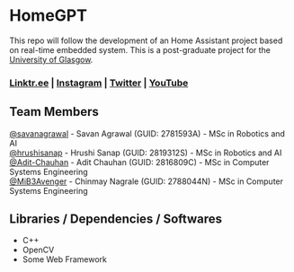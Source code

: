 # HomeGPT

This repo will follow the development of an Home Assistant project based on real-time embedded system. This is a post-graduate project for the [University of Glasgow](https://gla.ac.uk).

### [Linktr.ee](https://linktr.ee/homegpt) | [Instagram](https://www.instagram.com/homegpt/) | [Twitter](http://twitter.com/HomeGPT) | [YouTube](https://www.youtube.com/@HomeGPT)




## Team Members

[@savanagrawal](https://github.com/savanagrawal) - Savan Agrawal (GUID: 2781593A) - MSc in Robotics and AI<br>
[@hrushisanap](https://github.com/hrushisanap) - Hrushi Sanap (GUID: 2819312S) - MSc in Robotics and AI<br>
[@Adit-Chauhan](https://github.com/Adit-Chauhan) - Adit Chauhan (GUID: 2816809C) - MSc in Computer Systems Engineering<br>
[@MiB3Avenger](https://github.com/MiB3Avenger) - Chinmay Nagrale (GUID: 2788044N) - MSc in Computer Systems Engineering<br>



## Libraries / Dependencies / Softwares

- C++
- OpenCV
- Some Web Framework
